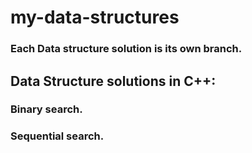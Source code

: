 # my-data-structures
### Each Data structure solution is its own branch.
## Data Structure solutions in C++:
### Binary search.
### Sequential search.

